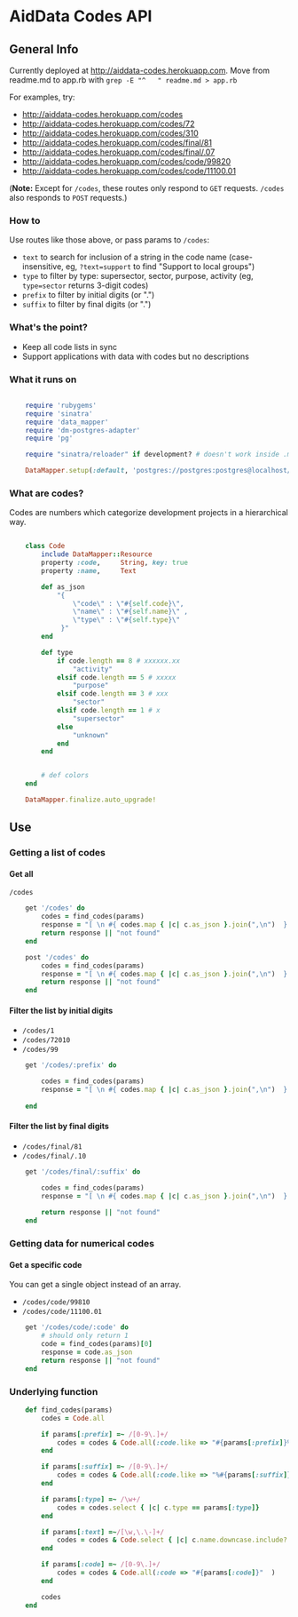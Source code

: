 # AidData Codes API

## General Info

Currently deployed at http://aiddata-codes.herokuapp.com.
Move from readme.md to app.rb with `grep -E "^   " readme.md > app.rb `

For examples, try:

- http://aiddata-codes.herokuapp.com/codes
- http://aiddata-codes.herokuapp.com/codes/72
- http://aiddata-codes.herokuapp.com/codes/310
- http://aiddata-codes.herokuapp.com/codes/final/81
- http://aiddata-codes.herokuapp.com/codes/final/.07
- http://aiddata-codes.herokuapp.com/codes/code/99820
- http://aiddata-codes.herokuapp.com/codes/code/11100.01

(__Note:__ Except for `/codes`, these routes only respond to `GET` requests. `/codes` also responds
to `POST` requests.)

### How to
Use routes like those above, or pass params to `/codes`:
- `text` to search for inclusion of a string in the code name (case-insensitive, eg, `?text=support` to find "Support to local groups")
- `type` to filter by type: supersector, sector, purpose, activity (eg, `type=sector` returns 3-digit codes)
- `prefix` to filter by initial digits (or ".")
- `suffix` to filter by final digits (or ".")


### What's the point?

- Keep all code lists in sync
- Support applications with data with codes but no descriptions


### What it runs on

```Ruby

	require 'rubygems'
	require 'sinatra'
	require 'data_mapper'
	require 'dm-postgres-adapter'
	require 'pg'

	require "sinatra/reloader" if development? # doesn't work inside .md :(

	DataMapper.setup(:default, 'postgres://postgres:postgres@localhost/postgres')
```

### What are codes?

Codes are numbers which categorize development projects in a hierarchical way.

```Ruby

	class Code 
		include DataMapper::Resource
		property :code,		String, key: true  
		property :name,		Text     

		def as_json
			"{ 
				\"code\" : \"#{self.code}\",
			 	\"name\" : \"#{self.name}\" ,
			 	\"type\" : \"#{self.type}\" 
			 }"
		end

		def type
			if code.length == 8 # xxxxxx.xx
				"activity"
			elsif code.length == 5 # xxxxx
				"purpose"
			elsif code.length == 3 # xxx
				"sector"
			elsif code.length == 1 # x
				"supersector"
			else 
				"unknown"
			end
		end


		# def colors
	end

	DataMapper.finalize.auto_upgrade!
```

## Use


### Getting a list of codes

#### Get all 

`/codes`

```Ruby
	get '/codes' do
	 	codes = find_codes(params)
		response = "[ \n #{ codes.map { |c| c.as_json }.join(",\n")  } \n ]"
		return response || "not found"
	end

	post '/codes' do
	 	codes = find_codes(params)
		response = "[ \n #{ codes.map { |c| c.as_json }.join(",\n")  } \n ]"
		return response || "not found"
	end
```

#### Filter the list by initial digits

- `/codes/1`
- `/codes/72010`
- `/codes/99`

```Ruby
	get '/codes/:prefix' do

		codes = find_codes(params)
		response = "[ \n #{ codes.map { |c| c.as_json }.join(",\n")  } \n ]"
	
	end	
```

#### Filter the list by final digits

- `/codes/final/81`
- `/codes/final/.10`

```Ruby
	get '/codes/final/:suffix' do

		codes = find_codes(params)
		response = "[ \n #{ codes.map { |c| c.as_json }.join(",\n")  } \n ]"
		
		return response || "not found"
	end
```
### Getting data for numerical codes

#### Get a specific code

You can get a single object instead of an array. 

- `/codes/code/99810`
- `/codes/code/11100.01`

```Ruby
	get '/codes/code/:code' do
		# should only return 1
		code = find_codes(params)[0]
		response = code.as_json 
		return response || "not found"
	end
```

### Underlying function
```Ruby
	def find_codes(params)
		codes = Code.all

		if params[:prefix] =~ /[0-9\.]+/
			codes = codes & Code.all(:code.like => "#{params[:prefix]}%"  )
		end

		if params[:suffix] =~ /[0-9\.]+/
			codes = codes & Code.all(:code.like => "%#{params[:suffix]}"  )
		end	

		if params[:type] =~ /\w+/
			codes = codes.select { |c| c.type == params[:type]}
		end

		if params[:text] =~/[\w,\.\-]+/
			codes = codes & Code.select { |c| c.name.downcase.include? params[:text].downcase}
		end 

		if params[:code] =~ /[0-9\.]+/
			codes = codes & Code.all(:code => "#{params[:code]}"  )
		end	

		codes
	end
```